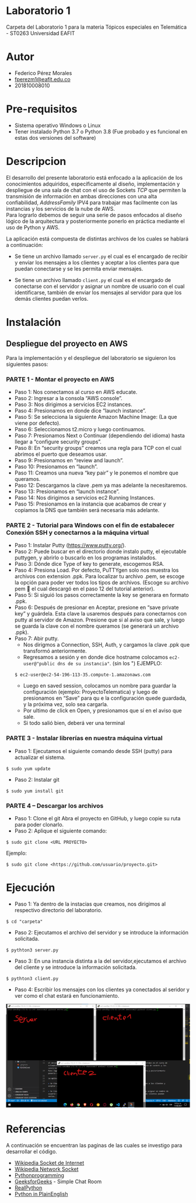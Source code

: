 # Laboratorio 1

Carpeta del Laboratorio 1 para la materia Tópicos especiales en Telemática - ST0263
Universidad EAFIT

# Autor

+ Federico Pérez Morales
+ fperezm1@eafit.edu.co
+ 201810008010

# Pre-requisitos

+ Sistema operativo Windows o Linux
+ Tener instalado Python 3.7 o Python 3.8 (Fue probado y es funcional en estas dos versiones del software)

# Descripcion

El desarrollo del presente laboratorio está enfocado a la aplicación de los conocimientos adquiridos, específicamente al diseño, implementación y despliegue de una sala de chat con el uso de Sockets *TCP* que permiten la transmisión de información en ambas direcciones con una alta confiabilidad, *AddressFamily* IPV4 para trabajar mas facilmente con las instancias y los servicios de la nube de AWS.  
Para lograrlo debemos de seguir una serie de pasos enfocados al diseño lógico de la arquitectura y posteriormente ponerlo en práctica mediante el uso de Python y AWS.

La aplicación está compuesta de distintas archivos de los cuales se hablará a continuación: 

+ Se tiene un archivo llamado ``` server.py ``` el cual es el encargado de recibir y enviar los mensajes a los clientes y aceptar a los clientes para que puedan conectarse y se les permita enviar mensajes.

+ Se tiene un archivo llamado ``` client.py ``` el cual es el encargado de conectarse con el servidor y asignar un nombre de usuario con el cual identificarse, también de enviar los mensajes al servidor para que los demás clientes puedan verlos.


# Instalación

## Despliegue del proyecto en AWS

Para la implementación y el despliegue del laboratorio se siguieron los siguientes pasos:

### PARTE 1 - Montar el proyecto en AWS

+ Paso 1: Nos conectamos al curso en AWS educate.
+ Paso 2: Ingresar a la consola “AWS console”.
+ Paso 3: Nos dirigimos a servicios EC2 instances.
+ Paso 4: Presionamos en donde dice “launch instance”.
+ Paso 5: Se selecciona la siguiente Amazon Machine Image: (La que viene por defecto).
+ Paso 6: Seleccionamos t2.micro y luego continuamos.
+ Paso 7: Presionamos Next o Continuar (dependiendo del idioma) hasta llegar a “configure security groups”.
+ Paso 8: En “security groups” creamos una regla para TCP con el cual abrimos el puerto que deseamos usar.
+ Paso 9: Presionamos en “review and launch”.
+ Paso 10: Presionamos en “launch”.
+ Paso 11: Creamos una nueva “key pair” y le ponemos el nombre que queramos.
+ Paso 12: Descargamos la clave .pem ya mas adelante la necesitaremos.
+ Paso 13: Presionamos en “launch instance”.
+ Paso 14: Nos dirigimos a servicios ec2 Running Instances.
+ Paso 15: Presionamos en la instancia que acabamos de crear y copiamos la DNS que también será necesaria más adelante.

### PARTE 2 - Tutorial para Windows con el fin de estabalecer Conexión SSH y conectarnos a la máquina virtual

+ Paso 1: Instalar Putty (<https://www.putty.org/>).
+ Paso 2: Puede buscar en el directorio donde instalo putty, el ejecutable puttygen, y abrirlo o buscarlo en los programas instalados.
+ Paso 3: Dónde dice Type of key to generate, escogemos RSA.
+ Paso 4: Presiona Load. Por defecto, PuTTYgen solo nos muestra los archivos con extension .ppk. Para localizar tu archivo .pem, se escoge la opción para poder ver todos los tipos de archivos. (Escoge su archivo pem   el cual descargó en el paso 12 del tutorial anterior).
+ Paso 5: Si siguió los pasos correctamente la key se generara en formato .ppk.
+ Paso 6: Después de presionar en Aceptar, presione en “save private key” y guárdela. Esta clave la usaremos después para conectarnos con putty al servidor de Amazon. Presione que si al aviso que sale, y luego se guarda la clave con el nombre queramos (se generará un archivo .ppk).
+ Paso 7: Abir putty.
    + Nos dirigmos a Connection, SSH, Auth, y cargamos la clave .ppk que transformó anteriormente.
    + Regresamos a sesión y en donde dice hostname colocamos ``` ec2-user@"public dns de su instancia" ```. (sin los ")
    EJEMPLO:
    ```
    $ ec2-user@ec2-54-196-113-35.compute-1.amazonaws.com
    ```
    + Luego en saved session, colocamos un nombre para guardar la configuración (ejemplo: ProyectoTelematica) y luego de presionamos en “Save” para qu e la configuración quede guardada, y la próxima vez, solo sea cargarla.
    + Por ultimo de click en Open, y presionamos que sí en el aviso que sale.
    + Si todo salió bien, deberá ver una terminal

### PARTE 3 - Instalar librerías en nuestra máquina virtual

+ Paso 1: Ejecutamos el siguiente comando desde SSH (putty) para actualizar el sistema.
```
$ sudo yum update
```
+ Paso 2: Instalar git
```
$ sudo yum install git
```

### PARTE 4 – Descargar los archivos

+ Paso 1: Clone el git
Abra el proyecto en GitHub, y luego copie su ruta para poder clonarlo.
+ Paso 2: Aplique el siguiente comando:
```
$ sudo git clone <URL PROYECTO>
```
Ejemplo:
```
$ sudo git clone <https://github.com/usuario/proyecto.git>
```

# Ejecución

+ Paso 1: Ya dentro de la instacias que creamos, nos dirigimos al respectivo directorio del laboratorio.
```
$ cd "carpeta"
```
+ Paso 2: Ejecutamos el archivo del servidor y se introduce la información solicitada.
```
$ pythton3 server.py
```
+ Paso 3: En una instancia distinta a la del servidor,ejecutamos el archivo del cliente y se introduce la información solicitada.
```
$ pythton3 client.py
```
+ Paso 4: Escribir los mensajes con los clientes ya conectados al seridor y ver como el chat estará en funcionamiento.

![Funcionamiento](https://github.com/fedexperez/st0263fperezm1/blob/main/Laboratorio1/fperezm1chat.jpg?raw=true)

# Referencias
A continuación se encuentran las paginas de las cuales se investigo para desarrollar el código.

+ [Wikipedia Socket de Internet](https://es.wikipedia.org/wiki/Socket_de_Internet)
+ [Wikipedia Network Socket](https://en.wikipedia.org/wiki/Network_socket)
+ [Pythonprogramming](https://pythonprogramming.net/sockets-tutorial-python-3/)
+ [GeeksforGeeks](https://www.geeksforgeeks.org/simple-chat-room-using-python/) - Simple Chat Room
+ [RealPython](https://realpython.com/python-sockets/#application-client-and-server)
+ [Python in PlainEnglish](https://python.plainenglish.io/build-a-chatroom-app-with-python-458fc435025a)
